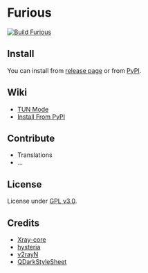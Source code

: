 # Furious

[![Build Furious](https://github.com/LorenEteval/Furious/actions/workflows/wheels.yml/badge.svg?branch=main)](https://github.com/LorenEteval/Furious/actions/workflows/wheels.yml)

## Install

You can install from [release page](https://github.com/LorenEteval/Furious/releases) or
from [PyPI](https://pypi.org/project/Furious-GUI/).

## Wiki

* [TUN Mode](https://github.com/LorenEteval/Furious/wiki/TUN-Mode)
* [Install From PyPI](https://github.com/LorenEteval/Furious/wiki/Install-From-PyPI)

## Contribute

* Translations
* ...

## License

License under [GPL v3.0](https://github.com/LorenEteval/Furious/blob/main/LICENSE).

## Credits

* [Xray-core](https://github.com/XTLS/Xray-core)
* [hysteria](https://github.com/apernet/hysteria)
* [v2rayN](https://github.com/2dust/v2rayN)
* [QDarkStyleSheet](https://github.com/ColinDuquesnoy/QDarkStyleSheet)

